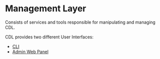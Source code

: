 # Management Layer

Consists of services and tools responsible for manipulating and managing CDL.

CDL provides two different User Interfaces:
* [CLI]
* [Admin Web Panel]


[CLI]: ./cli.md
[Admin Web Panel]: ./frontend.md
